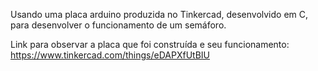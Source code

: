 Usando uma placa arduino produzida no Tinkercad, desenvolvido em C, para desenvolver o funcionamento de um semáforo.

Link para observar a placa que foi construída e seu funcionamento: https://www.tinkercad.com/things/eDAPXfUtBIU
